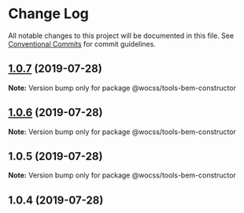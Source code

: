 # Change Log

All notable changes to this project will be documented in this file.
See [Conventional Commits](https://conventionalcommits.org) for commit guidelines.

## [1.0.7](https://github.com/wocss/wocss/compare/@wocss/tools-bem-constructor@1.0.6...@wocss/tools-bem-constructor@1.0.7) (2019-07-28)

**Note:** Version bump only for package @wocss/tools-bem-constructor





## [1.0.6](https://github.com/wocss/wocss/compare/@wocss/tools-bem-constructor@1.0.5...@wocss/tools-bem-constructor@1.0.6) (2019-07-28)

**Note:** Version bump only for package @wocss/tools-bem-constructor





## 1.0.5 (2019-07-28)

**Note:** Version bump only for package @wocss/tools-bem-constructor





<a name="1.0.4"></a>
## 1.0.4 (2019-07-28)
